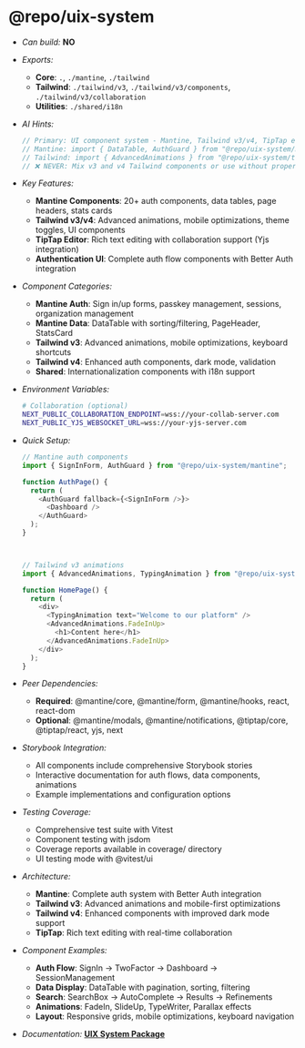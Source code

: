 # @repo/uix-system

- _Can build:_ **NO**

- _Exports:_
  - **Core**: `.`, `./mantine`, `./tailwind`
  - **Tailwind**: `./tailwind/v3`, `./tailwind/v3/components`,
    `./tailwind/v3/collaboration`
  - **Utilities**: `./shared/i18n`

- _AI Hints:_

  ```typescript
  // Primary: UI component system - Mantine, Tailwind v3/v4, TipTap editor
  // Mantine: import { DataTable, AuthGuard } from "@repo/uix-system/mantine"
  // Tailwind: import { AdvancedAnimations } from "@repo/uix-system/tailwind/v3"
  // ❌ NEVER: Mix v3 and v4 Tailwind components or use without proper peer deps
  ```

- _Key Features:_
  - **Mantine Components**: 20+ auth components, data tables, page headers,
    stats cards
  - **Tailwind v3/v4**: Advanced animations, mobile optimizations, theme
    toggles, UI components
  - **TipTap Editor**: Rich text editing with collaboration support (Yjs
    integration)
  - **Authentication UI**: Complete auth flow components with Better Auth
    integration

- _Component Categories:_
  - **Mantine Auth**: Sign in/up forms, passkey management, sessions,
    organization management
  - **Mantine Data**: DataTable with sorting/filtering, PageHeader, StatsCard
  - **Tailwind v3**: Advanced animations, mobile optimizations, keyboard
    shortcuts
  - **Tailwind v4**: Enhanced auth components, dark mode, validation
  - **Shared**: Internationalization components with i18n support

- _Environment Variables:_

  ```bash
  # Collaboration (optional)
  NEXT_PUBLIC_COLLABORATION_ENDPOINT=wss://your-collab-server.com
  NEXT_PUBLIC_YJS_WEBSOCKET_URL=wss://your-yjs-server.com
  ```

- _Quick Setup:_

  ```typescript
  // Mantine auth components
  import { SignInForm, AuthGuard } from "@repo/uix-system/mantine";

  function AuthPage() {
    return (
      <AuthGuard fallback={<SignInForm />}>
        <Dashboard />
      </AuthGuard>
    );
  }



  // Tailwind v3 animations
  import { AdvancedAnimations, TypingAnimation } from "@repo/uix-system/tailwind/v3";

  function HomePage() {
    return (
      <div>
        <TypingAnimation text="Welcome to our platform" />
        <AdvancedAnimations.FadeInUp>
          <h1>Content here</h1>
        </AdvancedAnimations.FadeInUp>
      </div>
    );
  }
  ```

- _Peer Dependencies:_
  - **Required**: @mantine/core, @mantine/form, @mantine/hooks, react, react-dom
  - **Optional**: @mantine/modals, @mantine/notifications, @tiptap/core,
    @tiptap/react, yjs, next

- _Storybook Integration:_
  - All components include comprehensive Storybook stories
  - Interactive documentation for auth flows, data components, animations
  - Example implementations and configuration options

- _Testing Coverage:_
  - Comprehensive test suite with Vitest
  - Component testing with jsdom
  - Coverage reports available in coverage/ directory
  - UI testing mode with @vitest/ui

- _Architecture:_
  - **Mantine**: Complete auth system with Better Auth integration
  - **Tailwind v3**: Advanced animations and mobile-first optimizations
  - **Tailwind v4**: Enhanced components with improved dark mode support
  - **TipTap**: Rich text editing with real-time collaboration

- _Component Examples:_
  - **Auth Flow**: SignIn → TwoFactor → Dashboard → SessionManagement
  - **Data Display**: DataTable with pagination, sorting, filtering
  - **Search**: SearchBox → AutoComplete → Results → Refinements
  - **Animations**: FadeIn, SlideUp, TypeWriter, Parallax effects
  - **Layout**: Responsive grids, mobile optimizations, keyboard navigation

- _Documentation:_
  **[UIX System Package](../../apps/docs/packages/uix-system/)**

